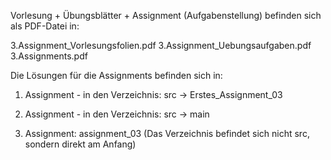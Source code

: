 Vorlesung + Übungsblätter + Assignment (Aufgabenstellung) befinden sich als PDF-Datei in:

3.Assignment_Vorlesungsfolien.pdf
3.Assignment_Uebungsaufgaben.pdf
3.Assignments.pdf


Die Lösungen für die Assignments befinden sich in:

1. Assignment - in den Verzeichnis:
src -> Erstes_Assignment_03

2. Assignment - in den Verzeichnis:
src -> main

3. Assignment:
assignment_03 (Das Verzeichnis befindet sich nicht src, sondern direkt am Anfang)
